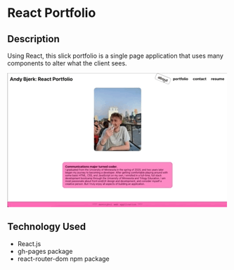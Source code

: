 # React Portfolio

## Description
Using React, this slick portfolio is a single page application that uses many components to alter what the client sees. 

![Screenshot](./src/assets/images/portfolio_demo.gif)

## Technology Used 
* React.js
* gh-pages package
* react-router-dom npm package